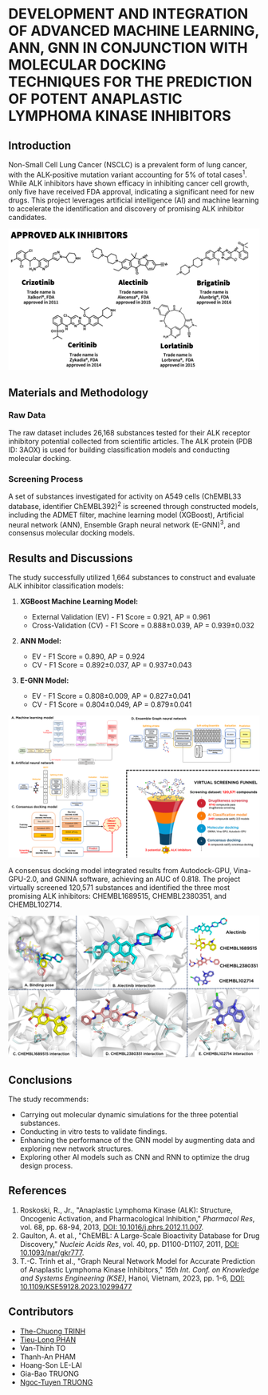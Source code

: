 # DEVELOPMENT AND INTEGRATION OF ADVANCED MACHINE LEARNING, ANN, GNN IN CONJUNCTION WITH MOLECULAR DOCKING TECHNIQUES FOR THE PREDICTION OF POTENT ANAPLASTIC LYMPHOMA KINASE INHIBITORS

## Introduction

Non-Small Cell Lung Cancer (NSCLC) is a prevalent form of lung cancer, with the ALK-positive mutation variant accounting for 5% of total cases<sup>1</sup>. While ALK inhibitors have shown efficacy in inhibiting cancer cell growth, only five have received FDA approval, indicating a significant need for new drugs. This project leverages artificial intelligence (AI) and machine learning to accelerate the identification and discovery of promising ALK inhibitor candidates.

![Figure 1. Information about five approved ALK inhibitors](Manuscript_figures/Figure1.png "Information about five approved ALK inhibitors")

## Materials and Methodology

### Raw Data
The raw dataset includes 26,168 substances tested for their ALK receptor inhibitory potential collected from scientific articles. The ALK protein (PDB ID: 3AOX) is used for building classification models and conducting molecular docking.

### Screening Process
A set of substances investigated for activity on A549 cells (ChEMBL33 database, identifier ChEMBL392)<sup>2</sup> is screened through constructed models, including the ADMET filter, machine learning model (XGBoost), Artificial neural network (ANN), Ensemble Graph neural network (E-GNN)<sup>3</sup>, and consensus molecular docking models.

## Results and Discussions

The study successfully utilized 1,664 substances to construct and evaluate ALK inhibitor classification models:

1. **XGBoost Machine Learning Model:**
   - External Validation (EV) - F1 Score = 0.921, AP = 0.961
   - Cross-Validation (CV) - F1 Score = 0.888±0.039, AP = 0.939±0.032

2. **ANN Model:**
   - EV - F1 Score = 0.890, AP = 0.924
   - CV - F1 Score = 0.892±0.037, AP = 0.937±0.043

3. **E-GNN Model:**
   - EV - F1 Score = 0.808±0.009, AP = 0.827±0.041
   - CV - F1 Score = 0.804±0.049, AP = 0.879±0.041

![Figure 2. Implemented models in this study](Database/Summary_models.png "Implemented models in this study")

A consensus docking model integrated results from Autodock-GPU, Vina-GPU-2.0, and GNINA software, achieving an AUC of 0.818. The project virtually screened 120,571 substances and identified the three most promising ALK inhibitors: CHEMBL1689515, CHEMBL2380351, and CHEMBL102714.

![Figure 3. Docking analysis of three potential candidates](Manuscript_figures/Figure13.png "Docking analysis of three potential candidates")


## Conclusions

The study recommends:
- Carrying out molecular dynamic simulations for the three potential substances.
- Conducting in vitro tests to validate findings.
- Enhancing the performance of the GNN model by augmenting data and exploring new network structures.
- Exploring other AI models such as CNN and RNN to optimize the drug design process.

## References
1. Roskoski, R., Jr., "Anaplastic Lymphoma Kinase (ALK): Structure, Oncogenic Activation, and Pharmacological Inhibition," *Pharmacol Res*, vol. 68, pp. 68-94, 2013, [DOI: 10.1016/j.phrs.2012.11.007](https://doi.org/10.1016/j.phrs.2012.11.007).
2. Gaulton, A. et al., "ChEMBL: A Large-Scale Bioactivity Database for Drug Discovery," *Nucleic Acids Res*, vol. 40, pp. D1100-D1107, 2011, [DOI: 10.1093/nar/gkr777](https://doi.org/10.1093/nar/gkr777).
3. T.-C. Trinh et al., "Graph Neural Network Model for Accurate Prediction of Anaplastic Lymphoma Kinase Inhibitors," *15th Int. Conf. on Knowledge and Systems Engineering (KSE)*, Hanoi, Vietnam, 2023, pp. 1-6, [DOI: 10.1109/KSE59128.2023.10299477](https://doi.org/10.1109/KSE59128.2023.10299477)

## Contributors

- [The-Chuong TRINH](https://github.com/trinhthechuong)
- [Tieu-Long PHAN](https://github.com/TieuLongPhan)
- Van-Thinh TO
- Thanh-An PHAM
- Hoang-Son LE-LAI
- Gia-Bao TRUONG
- [Ngoc-Tuyen TRUONG](http://uphcm.edu.vn/emplinfo.aspx?EmplCode=truongngoctuyen)

